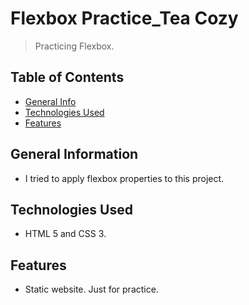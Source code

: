# Flexbox Practice_Tea Cozy  

> Practicing Flexbox.

## Table of Contents

* [General Info](#general-information)
* [Technologies Used](#technologies-used)
* [Features](#features)

## General Information

* I tried to apply flexbox properties to this project.

## Technologies Used

* HTML 5 and CSS 3.

## Features

* Static website. Just for practice.
